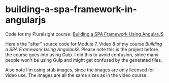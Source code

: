 # building-a-spa-framework-in-angularjs
Code for my Pluralsight course:  <a href="http://www.pluralsight.com/courses/building-spa-framework-angularjs">Building a SPA Framework Using AngularJS</a>

Here's the "after" source code for Module 7, Video 8 of my course <em>Building a SPA Framework Using AngularJS</em>.  Please note this
is the project before the course goes into using Gulp.  I did this to avoid confusion, since many people won't be using Gulp and
might get confused by the generated files.

Also note I'm using stub images, since the images are only licensed for video use.  The images are all the same sizes as in 
the video course.
